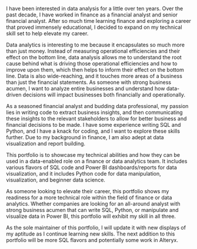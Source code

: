 I have been interested in data analysis for a little over ten years. Over the past decade, I have worked in finance as a financial analyst and senior financial analyst.
After so much time learning finance and exploring a career that proved immensely educational, I decided to expand on my technical skill set to help elevate my career.

Data analytics is interesting to me because it encapsulates so much more than just money.
Instead of measuring operational efficiencies and their effect on the bottom line, data analysis allows me to understand the root cause behind what is driving those operational efficiencies and how to improve upon them, which then helps to inform their effect on the bottom line.
Data is also wide-reaching, and it touches more areas of a business than just the financial statements. As someone with strong business acumen, I want to analyze entire businesses and understand how data-driven decisions will impact businesses both financially and operationally.

As a seasoned financial analyst and budding data professional, my passion lies in writing code to extract business insights, and then communicating these insights to the relevant stakeholders to allow for better business and financial decisions to be made.
I have some experience writing SQL and Python, and I have a knack for coding, and I want to explore these skills further. Due to my background in finance, I am also adept at data visualization and report building.

This portfolio is to showcase my technical abilities and how they can be used in a data-enabled role on a finance or data analytics team. It includes various flavors of SQL code and Power BI dashboards/reports for data visualization, and it includes Python code for data manipulation, visualization, and beginner data science.

As someone looking to elevate their career, this portfolio shows my readiness for a more technical role within the field of finance or data analytics.
Whether companies are looking for an all-around analyst with strong business acumen that can write SQL, Python, or manipulate and visualize data in Power BI, this portfolio will exhibit my skill in all three.

As the sole maintainer of this portfolio, I will update it with new displays of my aptitude as I continue learning new skills. The next addition to this portfolio will be more SQL flavors and potentially some work in Alteryx.

